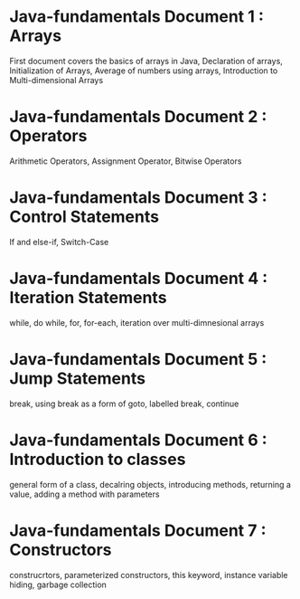 # Java-fundamentals Document 1 : Arrays
First document covers the basics of arrays in Java,
Declaration of arrays,
Initialization of Arrays,
Average of numbers using arrays,
Introduction to Multi-dimensional Arrays

# Java-fundamentals Document 2 : Operators
Arithmetic Operators,
Assignment Operator,
Bitwise Operators

# Java-fundamentals Document 3 : Control Statements
If and else-if,
Switch-Case

# Java-fundamentals Document 4 : Iteration Statements
while,
do while,
for,
for-each,
iteration over multi-dimnesional arrays

# Java-fundamentals Document 5 : Jump Statements
break,
using break as a form of goto,
labelled break,
continue

# Java-fundamentals Document 6 : Introduction to classes
general form of a class,
decalring objects, 
introducing methods,
returning a value,
adding a method with parameters

# Java-fundamentals Document 7 : Constructors
construcrtors,
parameterized constructors,
this keyword,
instance variable hiding,
garbage collection


